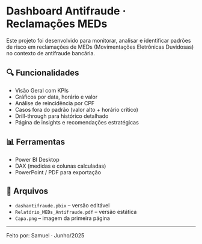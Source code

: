# Dashboard Antifraude · Reclamações MEDs

Este projeto foi desenvolvido para monitorar, analisar e identificar padrões de risco em reclamações de MEDs (Movimentações Eletrônicas Duvidosas) no contexto de antifraude bancária.

## 🔍 Funcionalidades

- Visão Geral com KPIs
- Gráficos por data, horário e valor
- Análise de reincidência por CPF
- Casos fora do padrão (valor alto + horário crítico)
- Drill-through para histórico detalhado
- Página de insights e recomendações estratégicas

## 📊 Ferramentas

- Power BI Desktop
- DAX (medidas e colunas calculadas)
- PowerPoint / PDF para exportação

## 📁 Arquivos

- `dashantifraude.pbix` – versão editável
- `Relatório_MEDs_Antifraude.pdf` – versão estática
- `Capa.png` – imagem da primeira página

---

Feito por: Samuel · Junho/2025

